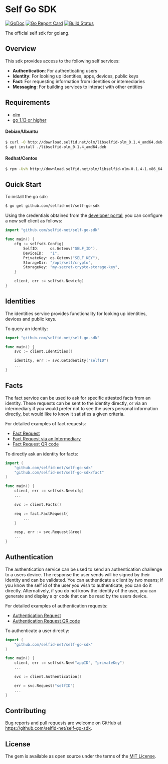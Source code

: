 # Self Go SDK

[![GoDoc](https://godoc.org/github.com/selfid-net/self-go-sdk?status.svg)](https://godoc.org/github.com/selfid-net/self-go-sdk) [![Go Report Card](https://goreportcard.com/badge/github.com/selfid-net/self-go-sdk)](https://goreportcard.com/report/github.com/selfid-net/self-go-sdk) [![Build Status](https://travis-ci.com/selfid-net/self-go-sdk?branch=master)](https://travis-ci.com/selfid-net/self-go-sdk)


The official self sdk for golang.

## Overview


This sdk provides access to the following self services:

- **Authentication**: For authenticating users
- **Identity**: For looking up identities, apps, devices, public keys
- **Fact**: For requesting information from identities or intemediaries
- **Messaging**: For building services to interact with other entities

## Requirements

- [olm](github.com/selfid-net/olm)
- [go 1.13 or higher](golang.org)


#### Debian/Ubuntu
```sh
$ curl -O http://download.selfid.net/olm/libselfid-olm_0.1.4_amd64.deb
$ apt install ./libselfid-olm_0.1.4_amd64.deb
```

#### Redhat/Centos
```sh
$ rpm -Uvh http://download.selfid.net/olm/libselfid-olm-0.1.4-1.x86_64.rpm
```

## Quick Start

To install the go sdk:
```sh
$ go get github.com/selfid-net/self-go-sdk
```


Using the credentials obtained from the [developer portal](developer.selfid.net), you can configure a new self client as follows:

```go
import "github.com/selfid-net/self-go-sdk"

func main() {
    cfg := selfsdk.Config{
		SelfID:     os.Getenv("SELF_ID"),
		DeviceID:   "1",
		PrivateKey: os.Getenv("SELF_KEY"),
		StorageDir: "/opt/self/crypto",
		StorageKey: "my-secret-crypto-storage-key",
	}

    client, err := selfsdk.New(cfg)
}
```

## Identities

The identities service provides functionality for looking up identities, devices and public keys.

To query an identity:

```go
import "github.com/selfid-net/self-go-sdk"

func main() {
    svc := client.Identities()

    identity, err := svc.GetIdentity("selfID")
    ...
}
```

## Facts

The fact service can be used to ask for specific attested facts from an identity. These requests can be sent to the identity directly, or via an intermediary if you would prefer not to see the users personal information directly, but would like to know it satisfies a given criteria.

For detailed examples of fact requests:
- [Fact Request](_examples/fact_request/fact.go)
- [Fact Request via an Intermediary](_examples/fact_request_intermediary/fact.go)
- [Fact Request QR code](_examples/fact_request_qr/fact.go)

To directly ask an identity for facts:

```go
import (
    "github.com/selfid-net/self-go-sdk"
    "github.com/selfid-net/self-go-sdk/fact"
)

func main() {
    client, err := selfsdk.New(cfg)
    ...

    svc := client.Facts()

    req := fact.FactRequest{
        ...
    }

    resp, err := svc.Request(&req)
    ...
}
```

## Authentication

The authentication service can be used to send an authentication challenge to a users device. The response the user sends will be signed by their identity and can be validated. You can authenticate a client by two means; If you know the self id of the user you wish to authenticate, you can do it directly. Alternatively, if you do not know the identity of the user, you can generate and display a qr code that can be read by the users device.

For detailed examples of authentication requests:
- [Authentication Request](_examples/authentication/authentication.go)
- [Authentication Request QR code](_examples/authentication_qr/authentication.go)

To authenticate a user directly:

```go
import (
    "github.com/selfid-net/self-go-sdk"
)

func main() {
    client, err := selfsdk.New("appID", "privateKey")
    ...

    svc := client.Authentication()

    err = svc.Request("selfID")
    ...
}
```

## Contributing

Bug reports and pull requests are welcome on GitHub at https://github.com/selfid-net/self-go-sdk.


## License

The gem is available as open source under the terms of the [MIT License](LICENSE).
